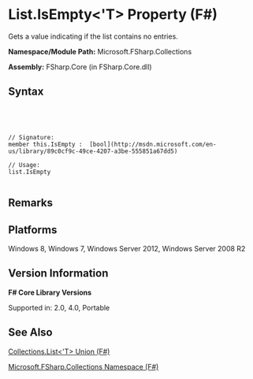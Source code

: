 # List.IsEmpty<'T> Property (F#)

Gets a value indicating if the list contains no entries.

**Namespace/Module Path:** Microsoft.FSharp.Collections

**Assembly:** FSharp.Core (in FSharp.Core.dll)


## Syntax



```




// Signature:
member this.IsEmpty :  [bool](http://msdn.microsoft.com/en-us/library/89c0cf9c-49ce-4207-a3be-555851a67dd5)

// Usage:
list.IsEmpty


```





## Remarks

## Platforms
Windows 8, Windows 7, Windows Server 2012, Windows Server 2008 R2


## Version Information
**F# Core Library Versions**

Supported in: 2.0, 4.0, Portable




## See Also
[Collections.List&#60;'T&#62; Union &#40;F&#35;&#41;](Collections.List%5B%27T%5D-Union-%5BFSharp%5D.md)

[Microsoft.FSharp.Collections Namespace &#40;F&#35;&#41;](Microsoft.FSharp.Collections-Namespace-%5BFSharp%5D.md)


